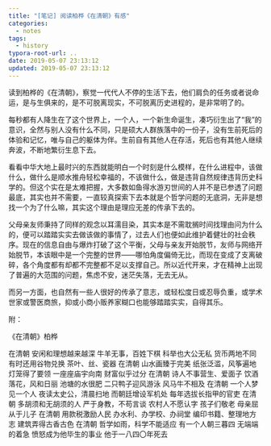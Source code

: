 ```yaml
---
title: "[笔记] 阅读柏桦《在清朝》有感"
categories:
  - notes
tags:
  - history
typora-root-url: ..
date: 2019-05-07 23:13:12
updated: 2019-05-07 23:13:12
---
```


读到柏桦的《在清朝》，察觉一代代人不停的生活下去，他们肩负的任务或者说命运，是与生俱来的，是不可脱离现实，不可脱离历史进程的，是非常明了的。<!--more-->

每秒都有人降生在了这个世界上，一个人，一个新生命诞生，凑巧衍生出了“我”的意识，全然与别人没有什么不同，只是硕大人群族落中的一份子，没有生前死后的体验和记忆，唯与自己的躯体为伴。生前自有其他人在存活，死后也有其他人继续奔波，不断地繁衍生息下去。

看看中华大地上最时兴的东西就能明白一个时刻是什么模样，在什么进程中，该做什么，做什么是顺水推舟轻松幸福的，不该做什么，做是违背自然规律违背历史科学的。但这个实在是太难把握，大多数如鱼得水游刃世间的人并不是已参透了问题最底，其实也并不需要，一直较真探索下去本就是个哲学问题的无底洞，无非是想找一个为了什么嘛，其实这个理由是理应无差的传承下去的。

父母亲友师秉持了同样的观念以耳濡目染，其实本是不需耽搁时间找理由问为什么的，便可以踏踏实实去做该做的事情了，过去人们也便如此维护着健壮的社会秩序。现在的信息自由与爆炸打破了这个平衡，父母与亲友开始脱节，友师与网络开始脱节，本该眼中是一个完整的世界——哪怕角度偏倚无比，而现在变成了支离破碎，各个角度都有却都不完整都不足以支撑自己。所以近代开来，才在精神上出现了普遍的大范围的问题，焦虑不安，迷茫失落，无去无从。

而另一方面，也自然有一些人很好的传承了意志，或轻松度日或忍辱负重，或学术世家或警医商旅，抑或小商小贩养家糊口也能够踏踏实实，自得其乐。

附：

《在清朝》柏桦

在清朝
安闲和理想越来越深
牛羊无事，百姓下棋
科举也大公无私
货币两地不同
有时还用谷物兑换
茶叶、丝、瓷器
在清朝
山水画臻于完美
纸张泛滥，风筝遍地
灯笼得了要领
一座座庙宇向南
财富似乎过分
在清朝
诗人不事营生、爱面子
饮酒落花，风和日丽
池塘的水很肥
二只鸭子迎风游泳
风马牛不相及
在清朝
一个人梦见一个人
夜读太史公，清晨扫地
而朝廷增设军机处
每年选拔长指甲的官吏
在清朝
多胡须和无胡须的人
严于身教，不苟言谈
农村人不愿认字
孩子们敬老
母亲屈从于儿子
在清朝
用款税激励人民
办水利、办学校、办祠堂
编印书籍、整理地方志
建筑弄得古香古色
在清朝
哲学如雨，科学不能适应
有一个人朝三暮四
无端端的着急
愤怒成为他毕生的事业
他于一八四〇年死去